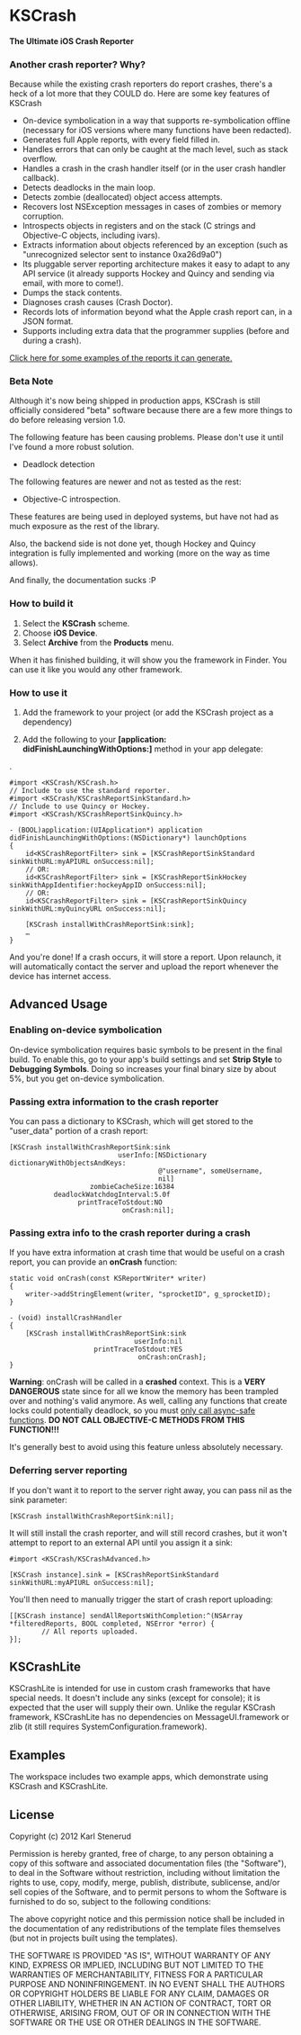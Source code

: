 KSCrash
=======

#### The Ultimate iOS Crash Reporter


### Another crash reporter? Why?

Because while the existing crash reporters do report crashes, there's a heck
of a lot more that they COULD do. Here are some key features of KSCrash

* On-device symbolication in a way that supports re-symbolication offline
  (necessary for iOS versions where many functions have been redacted).
* Generates full Apple reports, with every field filled in.
* Handles errors that can only be caught at the mach level, such as stack
  overflow.
* Handles a crash in the crash handler itself (or in the user crash handler
  callback).
* Detects deadlocks in the main loop.
* Detects zombie (deallocated) object access attempts.
* Recovers lost NSException messages in cases of zombies or memory corruption.
* Introspects objects in registers and on the stack (C strings and Objective-C
  objects, including ivars).
* Extracts information about objects referenced by an exception (such as
  "unrecognized selector sent to instance 0xa26d9a0")
* Its pluggable server reporting architecture makes it easy to adapt to any API
  service (it already supports Hockey and Quincy and sending via email, with
  more to come!).
* Dumps the stack contents.
* Diagnoses crash causes (Crash Doctor).
* Records lots of information beyond what the Apple crash report can, in a JSON
  format.
* Supports including extra data that the programmer supplies (before and during
  a crash).

[Click here for some examples of the reports it can generate.](https://github.com/kstenerud/KSCrash/tree/master/ExampleReports)



### Beta Note

Although it's now being shipped in production apps, KSCrash is still
officially considered "beta" software because there are a few more
things to do before releasing version 1.0.

The following feature has been causing problems. Please don't use it until
I've found a more robust solution.

- Deadlock detection

The following features are newer and not as tested as the rest:

- Objective-C introspection.

These features are being used in deployed systems, but have not had as much
exposure as the rest of the library.

Also, the backend side is not done yet, though Hockey and Quincy integration
is fully implemented and working (more on the way as time allows).

And finally, the documentation sucks :P



### How to build it

1. Select the **KSCrash** scheme.
2. Choose **iOS Device**.
3. Select **Archive** from the **Products** menu.

When it has finished building, it will show you the framework in Finder. You
can use it like you would any other framework.


### How to use it

1. Add the framework to your project (or add the KSCrash project as a
   dependency)

2. Add the following to your **[application: didFinishLaunchingWithOptions:]**
   method in your app delegate:

.

    #import <KSCrash/KSCrash.h>
    // Include to use the standard reporter.
    #import <KSCrash/KSCrashReportSinkStandard.h>
    // Include to use Quincy or Hockey.
    #import <KSCrash/KSCrashReportSinkQuincy.h>

	- (BOOL)application:(UIApplication*) application didFinishLaunchingWithOptions:(NSDictionary*) launchOptions
	{
    	id<KSCrashReportFilter> sink = [KSCrashReportSinkStandard sinkWithURL:myAPIURL onSuccess:nil];
	    // OR:
    	id<KSCrashReportFilter> sink = [KSCrashReportSinkHockey sinkWithAppIdentifier:hockeyAppID onSuccess:nil];
	    // OR:
    	id<KSCrashReportFilter> sink = [KSCrashReportSinkQuincy sinkWithURL:myQuincyURL onSuccess:nil];

	    [KSCrash installWithCrashReportSink:sink];
	    …
	}

And you're done! If a crash occurs, it will store a report. Upon relaunch, it
will automatically contact the server and upload the report whenever the device has internet access.


Advanced Usage
--------------

### Enabling on-device symbolication

On-device symbolication requires basic symbols to be present in the final
build. To enable this, go to your app's build settings and set **Strip Style**
to **Debugging Symbols**. Doing so increases your final binary size by about
5%, but you get on-device symbolication.


### Passing extra information to the crash reporter

You can pass a dictionary to KSCrash, which will get stored to the "user_data"
portion of a crash report:

    [KSCrash installWithCrashReportSink:sink
                               userInfo:[NSDictionary dictionaryWithObjectsAndKeys:
                                         @"username", someUsername,
                                         nil]
                        zombieCacheSize:16384
               deadlockWatchdogInterval:5.0f
                     printTraceToStdout:NO
                                onCrash:nil];


### Passing extra info to the crash reporter during a crash

If you have extra information at crash time that would be useful on a crash
report, you can provide an **onCrash** function:

    static void onCrash(const KSReportWriter* writer)
    {
        writer->addStringElement(writer, "sprocketID", g_sprocketID);
    }
    
    - (void) installCrashHandler
    {
        [KSCrash installWithCrashReportSink:sink
                                   userInfo:nil
                         printTraceToStdout:YES
                                    onCrash:onCrash];
    }

**Warning**: onCrash will be called in a **crashed** context. This is a
**VERY DANGEROUS** state since for all we know the memory has been trampled
over and nothing's valid anymore. As well, calling any functions that create
locks could potentially deadlock, so you must
[only call async-safe functions](https://www.securecoding.cert.org/confluence/display/seccode/SIG30-C.+Call+only+asynchronous-safe+functions+within+signal+handlers).
**DO NOT CALL OBJECTIVE-C METHODS FROM THIS FUNCTION!!!**

It's generally best to avoid using this feature unless absolutely necessary.


### Deferring server reporting

If you don't want it to report to the server right away, you can pass nil as
the sink parameter:

    [KSCrash installWithCrashReportSink:nil];

It will still install the crash reporter, and will still record crashes, but it
won't attempt to report to an external API until you assign it a sink:

    #import <KSCrash/KSCrashAdvanced.h>

	[KSCrash instance].sink = [KSCrashReportSinkStandard sinkWithURL:myAPIURL onSuccess:nil];
	
You'll then need to manually trigger the start of crash report uploading:

	[[KSCrash instance] sendAllReportsWithCompletion:^(NSArray *filteredReports, BOOL completed, NSError *error) {
        	// All reports uploaded.
	}];


KSCrashLite
-----------

KSCrashLite is intended for use in custom crash frameworks that have special needs. It doesn't
include any sinks (except for console); it is expected that the user will supply their own.
Unlike the regular KSCrash framework, KSCrashLite has no dependencies on MessageUI.framework or
zlib (it still requires SystemConfiguration.framework).


Examples
--------

The workspace includes two example apps, which demonstrate using KSCrash and
KSCrashLite.


License
-------

Copyright (c) 2012 Karl Stenerud

Permission is hereby granted, free of charge, to any person obtaining a copy
of this software and associated documentation files (the "Software"), to deal
in the Software without restriction, including without limitation the rights
to use, copy, modify, merge, publish, distribute, sublicense, and/or sell
copies of the Software, and to permit persons to whom the Software is
furnished to do so, subject to the following conditions:

The above copyright notice and this permission notice shall be included in
the documentation of any redistributions of the template files themselves
(but not in projects built using the templates).

THE SOFTWARE IS PROVIDED "AS IS", WITHOUT WARRANTY OF ANY KIND, EXPRESS OR
IMPLIED, INCLUDING BUT NOT LIMITED TO THE WARRANTIES OF MERCHANTABILITY,
FITNESS FOR A PARTICULAR PURPOSE AND NONINFRINGEMENT. IN NO EVENT SHALL THE
AUTHORS OR COPYRIGHT HOLDERS BE LIABLE FOR ANY CLAIM, DAMAGES OR OTHER
LIABILITY, WHETHER IN AN ACTION OF CONTRACT, TORT OR OTHERWISE, ARISING FROM,
OUT OF OR IN CONNECTION WITH THE SOFTWARE OR THE USE OR OTHER DEALINGS IN
THE SOFTWARE.
